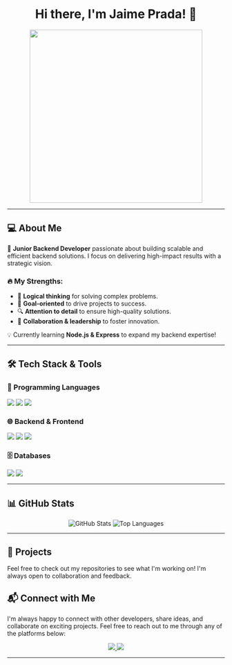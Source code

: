 <h1 align="center">Hi there, I'm Jaime Prada! 👋</h1>

<p align="center">
  <img src="https://media.giphy.com/media/qgQUggAC3Pfv687qPC/giphy.gif" width="400px"/>
</p>

---

## 💻 About Me

🚀 **Junior Backend Developer** passionate about building scalable and efficient backend solutions. I focus on delivering high-impact results with a strategic vision. 

### 🔥 My Strengths:
- 🧠 **Logical thinking** for solving complex problems.
- 🎯 **Goal-oriented** to drive projects to success.
- 🔍 **Attention to detail** to ensure high-quality solutions.
- 🤝 **Collaboration & leadership** to foster innovation.

💡 Currently learning **Node.js & Express** to expand my backend expertise!

---

## 🛠️ Tech Stack & Tools

### 🚀 Programming Languages
<p>
  <img src="https://img.shields.io/badge/Java-ED8B00?style=for-the-badge&logo=openjdk&logoColor=white"/>
  <img src="https://img.shields.io/badge/JavaScript-F7DF1E?style=for-the-badge&logo=javascript&logoColor=black"/>
  <img src="https://img.shields.io/badge/Python-3776AB?style=for-the-badge&logo=python&logoColor=white"/>
</p>

### 🌐 Backend & Frontend
<p>
  <img src="https://img.shields.io/badge/Spring_Boot-6DB33F?style=for-the-badge&logo=spring&logoColor=white"/>
  <img src="https://img.shields.io/badge/React-20232A?style=for-the-badge&logo=react&logoColor=61DAFB"/>
  <img src="https://img.shields.io/badge/Tailwind_CSS-38B2AC?style=for-the-badge&logo=tailwind-css&logoColor=white"/>
</p>

### 🗄️ Databases
<p>
  <img src="https://img.shields.io/badge/PostgreSQL-316192?style=for-the-badge&logo=postgresql&logoColor=white"/>
  <img src="https://img.shields.io/badge/SQL-4479A1?style=for-the-badge&logo=sql&logoColor=white"/>
</p>

---

## 📊 GitHub Stats

<p align="center">
  <img src="https://github-readme-stats.vercel.app/api?username=JaimePrada11&show_icons=true&theme=radical" alt="GitHub Stats" />

  <img src="https://github-readme-stats.vercel.app/api/top-langs/?username=JaimePrada11&layout=compact&theme=radical" alt="Top Languages" />
</p>

---

## 🚀 Projects
Feel free to check out my repositories to see what I'm working on! I'm always open to collaboration and feedback.

## 📬 Connect with Me

I'm always happy to connect with other developers, share ideas, and collaborate on exciting projects. Feel free to reach out to me through any of the platforms below:

<p align="center">
  <a href="https://www.linkedin.com/in/jprada11/">
    <img src="https://img.shields.io/badge/LinkedIn-0A66C2?style=for-the-badge&logo=linkedin&logoColor=white"/>
  </a>
  <a href="mailto:jandrespradato.11@gmail.com">
    <img src="https://img.shields.io/badge/Email-D14836?style=for-the-badge&logo=gmail&logoColor=white"/>
  </a>
</p>

---
